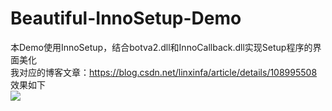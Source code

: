 # Beautiful-InnoSetup-Demo
本Demo使用InnoSetup，结合botva2.dll和InnoCallback.dll实现Setup程序的界面美化  
我对应的博客文章：https://blog.csdn.net/linxinfa/article/details/108995508  
效果如下  
![](https://img-blog.csdnimg.cn/20201010135405339.gif)  

